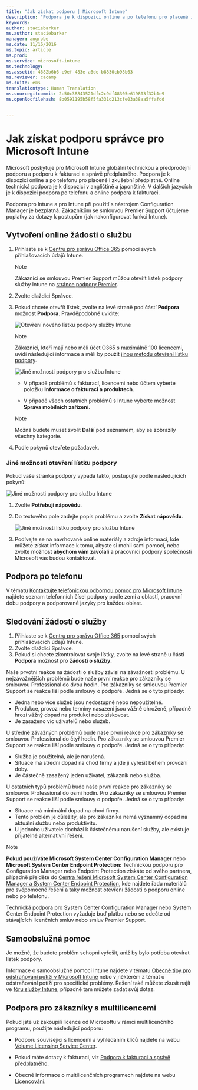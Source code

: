 ```yaml
---
title: "Jak získat podporu | Microsoft Intune"
description: "Podpora je k dispozici online a po telefonu pro placené i zkušební předplatné."
keywords: 
author: staciebarker
ms.author: staciebarker
manager: angrobe
ms.date: 11/16/2016
ms.topic: article
ms.prod: 
ms.service: microsoft-intune
ms.technology: 
ms.assetid: 4682b6b6-c9ef-483e-a6de-b8830cb98b63
ms.reviewer: cacamp
ms.suite: ems
translationtype: Human Translation
ms.sourcegitcommit: 2c50c38843521dfc2c9df48305e619803f32b1e9
ms.openlocfilehash: 8b0591195b58f5fa331d213cfe03a38aa5ffafdd


---
```


# <a name="how-to-get-admin-support-for-microsoft-intune"></a>Jak získat podporu správce pro Microsoft Intune

Microsoft poskytuje pro Microsoft Intune globální technickou a předprodejní podporu a podporu k fakturaci a správě předplatného. Podpora je k dispozici online a po telefonu pro placené i zkušební předplatné. Online technická podpora je k dispozici v angličtině a japonštině. V dalších jazycích je k dispozici podpora po telefonu a online podpora k fakturaci.

Podpora pro Intune a pro Intune při použití s nástrojem Configuration Manager je bezplatná. Zákazníkům se smlouvou Premier Support účtujeme poplatky za dotazy k postupům (jak nakonfigurovat funkci Intune).

## <a name="create-an-online-service-request"></a>Vytvoření online žádosti o službu

1.  Přihlaste se k [Centru pro správu Office 365](https://portal.office.com) pomocí svých přihlašovacích údajů Intune. 
    >[!NOTE]
    >
    >Zákazníci se smlouvou Premier Support můžou otevřít lístek podpory služby Intune na [stránce podpory Premier](https://support.microsoft.com/en-us/premier/contacts).

2.  Zvolte dlaždici Správce.
3.  Pokud chcete otevřít lístek, zvolte na levé straně pod částí **Podpora** možnost **Podpora**. Pravděpodobně uvidíte:

    ![Otevření nového lístku podpory služby Intune](../media/support-open-ticket.png)

    >[!NOTE]
    >
    >  Zákazníci, kteří mají nebo měli účet O365 s maximálně 100 licencemi, uvidí následující informace a měli by použít [jinou metodu otevření lístku podpory](#alternate-method-to-open-a-support-ticket).
    >  
    > ![Jiné možnosti podpory pro službu Intune](../media/alternate-support-ui.png)

    -   V případě problémů s fakturací, licencemi nebo účtem vyberte položku **Informace o fakturaci a produktech**.

    -   V případě všech ostatních problémů s Intune vyberte možnost **Správa mobilních zařízení**.

    > [!NOTE]
    > Možná budete muset zvolit **Další** pod seznamem, aby se zobrazily všechny kategorie.

3.  Podle pokynů otevřete požadavek. 

### <a name="alternate-method-to-open-a-support-ticket"></a>Jiné možnosti otevření lístku podpory

Pokud vaše stránka podpory vypadá takto, postupujte podle následujících pokynů:

![Jiné možnosti podpory pro službu Intune](../media/alternate-support-ui.png)


1. Zvolte **Potřebuji nápovědu**.
2. Do textového pole zadejte popis problému a zvolte **Získat nápovědu**.

    ![Jiné možnosti lístku podpory pro službu Intune](../media/support-need-help.png)

3. Podívejte se na navrhované online materiály a zdroje informací, kde můžete získat informace k tomu, abyste si mohli sami pomoci, nebo zvolte možnost **abychom vám zavolali** a pracovníci podpory společnosti Microsoft vás budou kontaktovat.

## <a name="support-by-phone"></a>Podpora po telefonu
V tématu [Kontaktujte telefonickou odbornou pomoc pro Microsoft Intune](contact-assisted-phone-support-for-microsoft-intune.md) najdete seznam telefonních čísel podpory podle zemí a oblastí, pracovní dobu podpory a podporované jazyky pro každou oblast.

## <a name="track-your-service-requests"></a>Sledování žádostí o služby
1.  Přihlaste se k [Centru pro správu Office 365](https://portal.office.com) pomocí svých přihlašovacích údajů Intune. 
2.  Zvolte dlaždici Správce.
3.  Pokud si chcete zkontrolovat svoje lístky, zvolte na levé straně u části **Podpora** možnost pro **žádosti o služby**. 

Naše prvotní reakce na žádosti o služby závisí na závažnosti problému. U nejzávažnějších problémů bude naše první reakce pro zákazníky se smlouvou Professional do dvou hodin. Pro zákazníky se smlouvou Premier Support se reakce liší podle smlouvy o podpoře. Jedná se o tyto případy:

- Jedna nebo více služeb jsou nedostupné nebo nepoužitelné. 
- Produkce, provoz nebo termíny nasazení jsou vážně ohrožené, případně hrozí vážný dopad na produkci nebo ziskovost. 
- Je zasaženo víc uživatelů nebo služeb.

U středně závažných problémů bude naše první reakce pro zákazníky se smlouvou Professional do čtyř hodin. Pro zákazníky se smlouvou Premier Support se reakce liší podle smlouvy o podpoře.  Jedná se o tyto případy:

- Služba je použitelná, ale je narušená. 
- Situace má střední dopad na chod firmy a jde ji vyřešit během provozní doby. 
- Je částečně zasažený jeden uživatel, zákazník nebo služba.

U ostatních typů problémů bude naše první reakce pro zákazníky se smlouvou Professional do osmi hodin. Pro zákazníky se smlouvou Premier Support se reakce liší podle smlouvy o podpoře.  Jedná se o tyto případy:

- Situace má minimální dopad na chod firmy. 
- Tento problém je důležitý, ale pro zákazníka nemá významný dopad na aktuální službu nebo produktivitu. 
- U jednoho uživatele dochází k částečnému narušení služby, ale existuje přijatelné alternativní řešení.

> [!NOTE]
> **Pokud používáte Microsoft System Center Configuration Manager** nebo **Microsoft System Center Endpoint Protection:** Technickou podporu pro Configuration Manager nebo Endpoint Protection získáte od svého partnera, případně přejděte do [Centra řešení Microsoft System Center Configuration Manager a System Center Endpoint Protection](http://www.microsoft.com/en-us/server-cloud/products/system-center-2012-r2/resources.aspx), kde najdete řadu materiálů pro svépomocné řešení a taky možnost otevření žádosti o podporu online nebo po telefonu.
>
> Technická podpora pro System Center Configuration Manager nebo System Center Endpoint Protection vyžaduje buď platbu nebo se odečte od stávajících licenčních smluv nebo smluv Premier Support.

## <a name="self-help"></a>Samoobslužná pomoc

Je možné, že budete problém schopni vyřešit, aniž by bylo potřeba otevírat lístek podpory.

Informace o samoobslužné pomoci Intune najdete v tématu [Obecné tipy pro odstraňování potíží v Microsoft Intune](general-troubleshooting-tips-for-microsoft-intune.md) nebo v některém z témat o odstraňování potíží pro specifické problémy. Řešení také můžete zkusit najít ve [fóru služby Intune](https://social.technet.microsoft.com/Forums/en-US/home?forum=microsoftintuneprod), případně tam můžete zadat svůj dotaz. 

## <a name="support-for-volume-licensing-customers"></a>Podpora pro zákazníky s multilicencemi
Pokud jste už zakoupili licence od Microsoftu v rámci multilicenčního programu, použijte následující podporu:

-   Podporu související s licencemi a vyhledáním klíčů najdete na webu [Volume Licensing Service Center](http://go.microsoft.com/fwlink/p/?LinkID=282016).

-   Pokud máte dotazy k fakturaci, viz [Podpora k fakturaci a správě předplatného](http://support.microsoft.com/oas/default.aspx?prid=15371).

-   Obecné informace o multilicenčních programech najdete na webu [Licencování](http://go.microsoft.com/fwlink/p/?LinkID=282015).



<!--HONumber=Nov16_HO3-->


